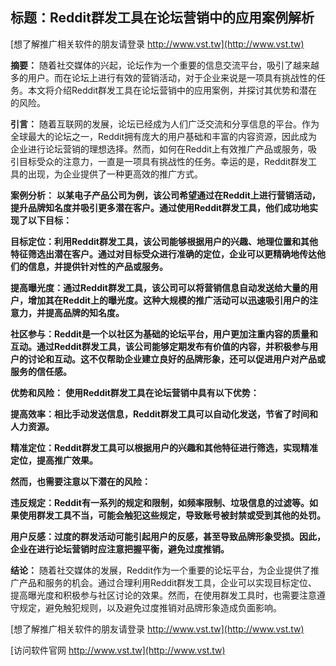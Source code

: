 ## **标题：Reddit群发工具在论坛营销中的应用案例解析**

[想了解推广相关软件的朋友请登录 http://www.vst.tw](http://www.vst.tw)

**摘要：**
随着社交媒体的兴起，论坛作为一个重要的信息交流平台，吸引了越来越多的用户。而在论坛上进行有效的营销活动，对于企业来说是一项具有挑战性的任务。本文将介绍Reddit群发工具在论坛营销中的应用案例，并探讨其优势和潜在的风险。

**引言：**
随着互联网的发展，论坛已经成为人们广泛交流和分享信息的平台。作为全球最大的论坛之一，Reddit拥有庞大的用户基础和丰富的内容资源，因此成为企业进行论坛营销的理想选择。然而，如何在Reddit上有效推广产品或服务，吸引目标受众的注意力，一直是一项具有挑战性的任务。幸运的是，Reddit群发工具的出现，为企业提供了一种更高效的推广方式。

**案例分析：**
**以某电子产品公司为例，该公司希望通过在Reddit上进行营销活动，提升品牌知名度并吸引更多潜在客户。通过使用Reddit群发工具，他们成功地实现了以下目标：**

**目标定位：利用Reddit群发工具，该公司能够根据用户的兴趣、地理位置和其他特征筛选出潜在客户。通过对目标受众进行准确的定位，企业可以更精确地传达他们的信息，并提供针对性的产品或服务。**

**提高曝光度：通过Reddit群发工具，该公司可以将营销信息自动发送给大量的用户，增加其在Reddit上的曝光度。这种大规模的推广活动可以迅速吸引用户的注意力，并提高品牌的知名度。**

**社区参与：Reddit是一个以社区为基础的论坛平台，用户更加注重内容的质量和互动。通过Reddit群发工具，该公司能够定期发布有价值的内容，并积极参与用户的讨论和互动。这不仅帮助企业建立良好的品牌形象，还可以促进用户对产品或服务的信任感。**

**优势和风险：**
**使用Reddit群发工具在论坛营销中具有以下优势：**

**提高效率：相比手动发送信息，Reddit群发工具可以自动化发送，节省了时间和人力资源。**

**精准定位：Reddit群发工具可以根据用户的兴趣和其他特征进行筛选，实现精准定位，提高推广效果。**

**然而，也需要注意以下潜在的风险：**

**违反规定：Reddit有一系列的规定和限制，如频率限制、垃圾信息的过滤等。如果使用群发工具不当，可能会触犯这些规定，导致账号被封禁或受到其他的处罚。**

**用户反感：过度的群发活动可能引起用户的反感，甚至导致品牌形象受损。因此，企业在进行论坛营销时应注意把握平衡，避免过度推销。**

**结论：**
随着社交媒体的发展，Reddit作为一个重要的论坛平台，为企业提供了推广产品和服务的机会。通过合理利用Reddit群发工具，企业可以实现目标定位、提高曝光度和积极参与社区讨论的效果。然而，在使用群发工具时，也需要注意遵守规定，避免触犯规则，以及避免过度推销对品牌形象造成负面影响。

[想了解推广相关软件的朋友请登录 http://www.vst.tw](http://www.vst.tw)


[访问软件官网 http://www.vst.tw](http://www.vst.tw)
